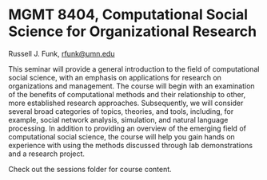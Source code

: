 # MGMT 8404, Computational Social Science for Organizational Research

Russell J. Funk, rfunk@umn.edu

This seminar will provide a general introduction to the field of computational social science, with an emphasis on applications for research on  organizations and management. The course will begin with an examination of the benefits of computational methods and their relationship to other, more established research approaches. Subsequently, we will consider several broad categories of topics, theories, and tools, including, for example, social network analysis, simulation, and natural language processing. In addition to providing an overview of the emerging field of computational social science, the course will help you gain hands on experience with using the methods discussed through lab demonstrations and a research project.

Check out the sessions folder for course content. 